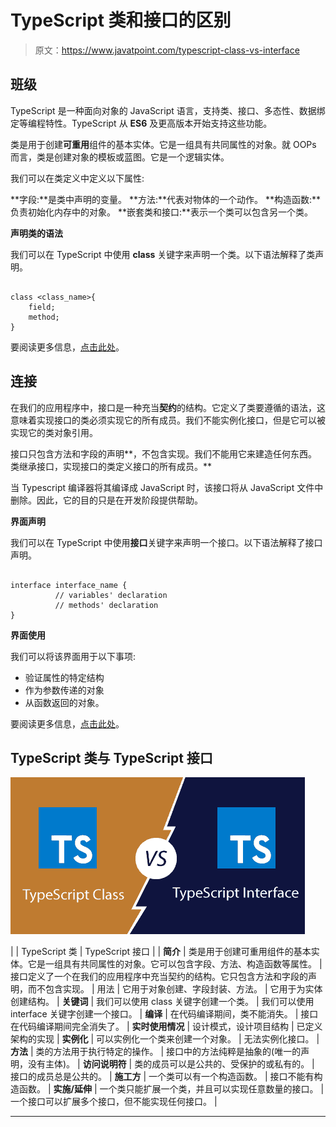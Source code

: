 # TypeScript 类和接口的区别

> 原文：<https://www.javatpoint.com/typescript-class-vs-interface>

## 班级

TypeScript 是一种面向对象的 JavaScript 语言，支持类、接口、多态性、数据绑定等编程特性。TypeScript 从 **ES6** 及更高版本开始支持这些功能。

类是用于创建**可重用**组件的基本实体。它是一组具有共同属性的对象。就 OOPs 而言，类是创建对象的模板或蓝图。它是一个逻辑实体。

我们可以在类定义中定义以下属性:

**字段:**是类中声明的变量。
**方法:**代表对物体的一个动作。
**构造函数:**负责初始化内存中的对象。
**嵌套类和接口:**表示一个类可以包含另一个类。

**声明类的语法**

我们可以在 TypeScript 中使用 **class** 关键字来声明一个类。以下语法解释了类声明。

```

class <class_name>{    
    field;    
    method;    
}  

```

要阅读更多信息，[点击此处](typescript-classes)。

## 连接

在我们的应用程序中，接口是一种充当**契约**的结构。它定义了类要遵循的语法，这意味着实现接口的类必须实现它的所有成员。我们不能实例化接口，但是它可以被实现它的类对象引用。

接口只包含方法和字段的声明**，不包含实现。我们不能用它来建造任何东西。类继承接口，实现接口的类定义接口的所有成员。**

当 Typescript 编译器将其编译成 JavaScript 时，该接口将从 JavaScript 文件中删除。因此，它的目的只是在开发阶段提供帮助。

**界面声明**

我们可以在 TypeScript 中使用**接口**关键字来声明一个接口。以下语法解释了接口声明。

```

interface interface_name {  
          // variables' declaration  
          // methods' declaration  
}  

```

**界面使用**

我们可以将该界面用于以下事项:

*   验证属性的特定结构
*   作为参数传递的对象
*   从函数返回的对象。

要阅读更多信息，[点击此处](typescript-interface)。

## TypeScript 类与 TypeScript 接口

![TypeScript Class vs. Interface](img/9f6a320f8fe80293912cccf7f27b7428.png)

|  | TypeScript 类 | TypeScript 接口 |
| **简介** | 类是用于创建可重用组件的基本实体。它是一组具有共同属性的对象。它可以包含字段、方法、构造函数等属性。 | 接口定义了一个在我们的应用程序中充当契约的结构。它只包含方法和字段的声明，而不包含实现。 | 用法 | 它用于对象创建、字段封装、方法。 | 它用于为实体创建结构。 | **关键词** | 我们可以使用 class 关键字创建一个类。 | 我们可以使用 interface 关键字创建一个接口。 | **编译** | 在代码编译期间，类不能消失。 | 接口在代码编译期间完全消失了。 | **实时使用情况** | 设计模式，设计项目结构 | 已定义架构的实现 | **实例化** | 可以实例化一个类来创建一个对象。 | 无法实例化接口。 | **方法** | 类的方法用于执行特定的操作。 | 接口中的方法纯粹是抽象的(唯一的声明，没有主体)。 | **访问说明符** | 类的成员可以是公共的、受保护的或私有的。 | 接口的成员总是公共的。 | **施工方** | 一个类可以有一个构造函数。 | 接口不能有构造函数。 | **实施/延伸** | 一个类只能扩展一个类，并且可以实现任意数量的接口。 | 一个接口可以扩展多个接口，但不能实现任何接口。 |

* * *
